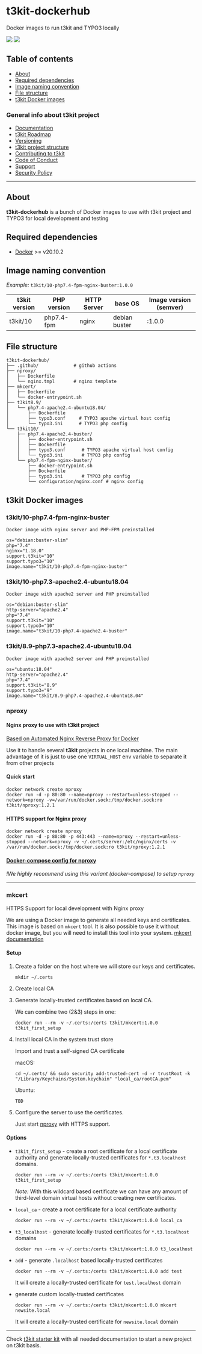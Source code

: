 # t3kit-dockerhub

Docker images to run t3kit and TYPO3 locally

![](https://github.com/t3kit/t3kit-dockerhub/workflows/Code%20Guidelines/badge.svg)
![](https://github.com/t3kit/t3kit-dockerhub/workflows/Build%20Docker%20images/badge.svg)

## Table of contents

- [About](#about)
- [Required dependencies](#required-dependencies)
- [Image naming convention](#image-naming-convention)
- [File structure](#file-structure)
- [t3kit Docker images](#t3kit-docker-images)

### General info about t3kit project

- [Documentation](https://t3kit.gitbook.io/doc)
- [t3kit Roadmap](https://t3kit.gitbook.io/doc/t3kit-roadmap)
- [Versioning](https://t3kit.gitbook.io/doc/t3kit-versioning)
- [t3kit project structure](https://t3kit.gitbook.io/doc/t3kit-project-structure)
- [Contributing to t3kit](https://github.com/t3kit/.github/blob/master/CONTRIBUTING.md)
- [Code of Conduct](https://github.com/t3kit/.github/blob/master/CODE_OF_CONDUCT.md)
- [Support](https://github.com/t3kit/.github/blob/master/SUPPORT.md)
- [Security Policy](https://github.com/t3kit/.github/blob/master/SECURITY.md)

***

## About

**t3kit-dockerhub** is a bunch of Docker images to use with t3kit project and TYPO3 for local development and testing

## Required dependencies

- [Docker](https://docs.docker.com/install/) >= v20.10.2

## Image naming convention

_Example:_
`t3kit/10-php7.4-fpm-nginx-buster:1.0.0`

|t3kit version|PHP version|HTTP Server   |base OS|Image version (semver)|
|-------------|-----------|--------------|-------|----------------------|
|t3kit/10     |php7.4-fpm |nginx         |debian buster          |:1.0.0|

## File structure

```text
t3kit-dockerhub/
├── .github/             # github actions
├── nproxy/
│   ├── Dockerfile
│   └── nginx.tmpl       # nginx template
├── mkcert/
│   ├── Dockerfile
│   └── docker-entrypoint.sh
├── t3kit8.9/
│   └── php7.4-apache2.4-ubuntu18.04/
│       ├── Dockerfile
│       ├── typo3.conf     # TYPO3 apache virtual host config
│       └── typo3.ini      # TYPO3 php config
└── t3kit10/
    ├── php7.4-apache2.4-buster/
    │   ├── docker-entrypoint.sh
    │   ├── Dockerfile
    │   ├── typo3.conf      # TYPO3 apache virtual host config
    │   └── typo3.ini       # TYPO3 php config
    └── php7.4-fpm-nginx-buster/
        ├── docker-entrypoint.sh
        ├── Dockerfile
        ├── typo3.ini       # TYPO3 php config
        └── configuration/nginx.conf # nginx config
```

## t3kit Docker images

### t3kit/10-php7.4-fpm-nginx-buster

```shell
Docker image with nginx server and PHP-FPM preinstalled

os="debian:buster-slim"
php="7.4"
nginx="1.18.0"
support.t3kit="10"
support.typo3="10"
image.name="t3kit/10-php7.4-fpm-nginx-buster"
```

### t3kit/10-php7.3-apache2.4-ubuntu18.04

```shell
Docker image with apache2 server and PHP preinstalled

os="debian:buster-slim"
http-server="apache2.4"
php="7.4"
support.t3kit="10"
support.typo3="10"
image.name="t3kit/10-php7.4-apache2.4-buster"
```

### t3kit/8.9-php7.3-apache2.4-ubuntu18.04

```shell
Docker image with apache2 server and PHP preinstalled

os="ubuntu:18.04"
http-server="apache2.4"
php="7.4"
support.t3kit="8.9"
support.typo3="9"
image.name="t3kit/8.9-php7.4-apache2.4-ubuntu18.04"
```

### nproxy

#### Nginx proxy to use with t3kit project

[Based on Automated Nginx Reverse Proxy for Docker](https://github.com/jwilder/nginx-proxy)

Use it to handle several **t3kit** projects in one local machine. The main advantage of it is just to use one `VIRTUAL_HOST` env variable to separate it from other projects

#### Quick start

```shell
docker network create nproxy
docker run -d -p 80:80 --name=nproxy --restart=unless-stopped --network=nproxy -v=/var/run/docker.sock:/tmp/docker.sock:ro t3kit/nproxy:1.2.1
```

#### HTTPS support for Nginx proxy

```shell
docker network create nproxy
docker run -d -p 80:80 -p 443:443 --name=nproxy --restart=unless-stopped --network=nproxy -v ~/.certs/server:/etc/nginx/certs -v /var/run/docker.sock:/tmp/docker.sock:ro t3kit/nproxy:1.2.1
```

#### [Docker-compose config for nproxy](https://github.com/t3kit/nproxy)

_!We highly recommend using this variant (docker-compose) to setup `nproxy`_

***

### mkcert

HTTPS Support for local development with Nginx proxy

We are using a Docker image to generate all needed keys and certificates.
This image is based on `mkcert` tool. It is also possible to use it without docker image, but you will need to install this tool into your system. [mkcert documentation](https://github.com/FiloSottile/mkcert)

#### Setup

1. Create a folder on the host where we will store our keys and certificates.

    ```shell
    mkdir ~/.certs
    ```

2. Create local CA
3. Generate locally-trusted certificates based on local CA.

    We can combine two (2&3) steps in one:

    ```shell
    docker run --rm -v ~/.certs:/certs t3kit/mkcert:1.0.0 t3kit_first_setup
    ```

4. Install local CA in the system trust store

    Import and trust a self-signed CA certificate

    macOS:

    ```shell
    cd ~/.certs/ && sudo security add-trusted-cert -d -r trustRoot -k "/Library/Keychains/System.keychain" "local_ca/rootCA.pem"
    ```

    Ubuntu:

    ```shell
    TBD
    ```

5. Configure the server to use the certificates.

    Just start [nproxy](https://github.com/t3kit/nproxy) with HTTPS support.

#### Options

- `t3kit_first_setup` - create a root certificate for a local certificate authority and generate locally-trusted certificates for `*.t3.localhost` domains.

    ```shell
    docker run --rm -v ~/.certs:/certs t3kit/mkcert:1.0.0 t3kit_first_setup
    ```

    *Note:* With this wildcard based certificate we can have any amount of third-level domain virtual hosts without creating new certificates.

- `local_ca` - create a root certificate for a local certificate authority

    ```shell
    docker run --rm -v ~/.certs:/certs t3kit/mkcert:1.0.0 local_ca
    ```

- `t3_localhost` - generate locally-trusted certificates for `*.t3.localhost` domains

    ```shell
    docker run --rm -v ~/.certs:/certs t3kit/mkcert:1.0.0 t3_localhost
    ```

- `add` - generate `.localhost` based locally-trusted certificates

    ```shell
    docker run --rm -v ~/.certs:/certs t3kit/mkcert:1.0.0 add test
    ```

    It will create a locally-trusted certificate for `test.localhost` domain

- generate custom locally-trusted certificates

    ```shell
    docker run --rm -v ~/.certs:/certs t3kit/mkcert:1.0.0 mkcert newsite.local
    ```

    It will create a locally-trusted certificate for `newsite.local` domain

***

Check [t3kit starter kit](https://github.com/t3kit/t3kit-starter) with all needed documentation to start a new project on t3kit basis.
